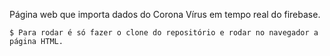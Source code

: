 Página web que importa dados do Corona Vírus em tempo real do firebase.

```
$ Para rodar é só fazer o clone do repositório e rodar no navegador a página HTML.
```
